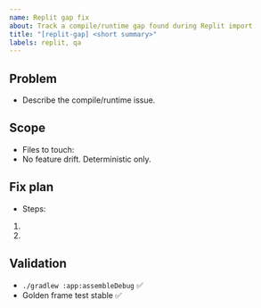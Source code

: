 ```yaml
---
name: Replit gap fix
about: Track a compile/runtime gap found during Replit import
title: "[replit-gap] <short summary>"
labels: replit, qa
---
```


## Problem
- Describe the compile/runtime issue.

## Scope
- Files to touch:
- No feature drift. Deterministic only.

## Fix plan
- Steps:
1.
2.

## Validation
- `./gradlew :app:assembleDebug` ✅
- Golden frame test stable ✅
